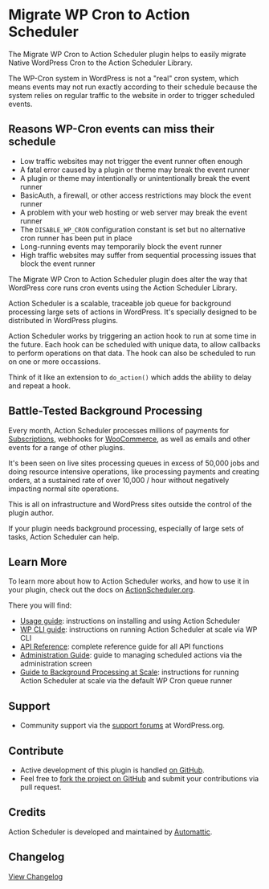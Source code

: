 # Migrate WP Cron to Action Scheduler

The Migrate WP Cron to Action Scheduler plugin helps to easily migrate Native WordPress Cron to the Action Scheduler Library. 

The WP-Cron system in WordPress is not a "real" cron system, which means events may not run exactly according to their schedule because the system relies on regular traffic to the website in order to trigger scheduled events.

## Reasons WP-Cron events can miss their schedule

* Low traffic websites may not trigger the event runner often enough
* A fatal error caused by a plugin or theme may break the event runner
* A plugin or theme may intentionally or unintentionally break the event runner
* BasicAuth, a firewall, or other access restrictions may block the event runner
* A problem with your web hosting or web server may break the event runner
* The `DISABLE_WP_CRON` configuration constant is set but no alternative cron runner has been put in place
* Long-running events may temporarily block the event runner
* High traffic websites may suffer from sequential processing issues that block the event runner

The Migrate WP Cron to Action Scheduler plugin does alter the way that WordPress core runs cron events using the Action Scheduler Library.

Action Scheduler is a scalable, traceable job queue for background processing large sets of actions in WordPress. It's specially designed to be distributed in WordPress plugins.

Action Scheduler works by triggering an action hook to run at some time in the future. Each hook can be scheduled with unique data, to allow callbacks to perform operations on that data. The hook can also be scheduled to run on one or more occassions.

Think of it like an extension to `do_action()` which adds the ability to delay and repeat a hook.

## Battle-Tested Background Processing

Every month, Action Scheduler processes millions of payments for [Subscriptions](https://woocommerce.com/products/woocommerce-subscriptions/), webhooks for [WooCommerce](https://wordpress.org/plugins/woocommerce/), as well as emails and other events for a range of other plugins.

It's been seen on live sites processing queues in excess of 50,000 jobs and doing resource intensive operations, like processing payments and creating orders, at a sustained rate of over 10,000 / hour without negatively impacting normal site operations.

This is all on infrastructure and WordPress sites outside the control of the plugin author.

If your plugin needs background processing, especially of large sets of tasks, Action Scheduler can help.

## Learn More

To learn more about how to Action Scheduler works, and how to use it in your plugin, check out the docs on [ActionScheduler.org](https://actionscheduler.org).

There you will find:

* [Usage guide](https://actionscheduler.org/usage/): instructions on installing and using Action Scheduler
* [WP CLI guide](https://actionscheduler.org/wp-cli/): instructions on running Action Scheduler at scale via WP CLI
* [API Reference](https://actionscheduler.org/api/): complete reference guide for all API functions
* [Administration Guide](https://actionscheduler.org/admin/): guide to managing scheduled actions via the administration screen
* [Guide to Background Processing at Scale](https://actionscheduler.org/perf/): instructions for running Action Scheduler at scale via the default WP Cron queue runner

## Support

* Community support via the [support forums](https://wordpress.org/support/plugin/migrate-wp-cron-to-action-scheduler/) at WordPress.org.

## Contribute

* Active development of this plugin is handled [on GitHub](https://github.com/iamsayan/migrate-wp-cron-to-action-scheduler/).
* Feel free to [fork the project on GitHub](https://github.com/iamsayan/migrate-wp-cron-to-action-scheduler/) and submit your contributions via pull request.

## Credits

Action Scheduler is developed and maintained by [Automattic](http://automattic.com/).

## Changelog ##
[View Changelog](CHANGELOG.md)